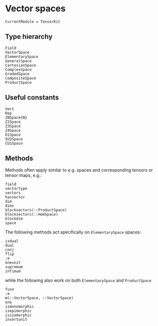 # Vector spaces

```@meta
CurrentModule = TensorKit
```

## Type hierarchy

```@docs
Field
VectorSpace
ElementarySpace
GeneralSpace
CartesianSpace
ComplexSpace
GradedSpace
CompositeSpace
ProductSpace
```

## Useful constants
```@docs
Vect
Rep
ZNSpace{N}
Z2Space
Z3Space
Z4Space
U1Space
SU2Space
CU1Space
```

## Methods
Methods often apply similar to e.g. spaces and corresponding tensors or tensor maps, e.g.:
```@docs
field
sectortype
sectors
hassector
dim
dims
blocksectors(::ProductSpace)
blocksectors(::HomSpace)
blockdim
space
```

The following methods act specifically on `ElementarySpace` spaces:
```@docs
isdual
dual
conj
flip
:⊕
oneunit
supremum
infimum
```
while the following also work on both `ElementarySpace` and `ProductSpace`

```@docs
fuse
:⊗
⊠(::VectorSpace, ::VectorSpace)
one
ismonomorphic
isepimorphic
isisomorphic
insertunit
```
